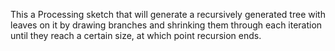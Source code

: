 This a Processing sketch that will generate a recursively generated tree with leaves on it by drawing branches and shrinking them through each iteration until they reach a certain size, at which point recursion ends.
